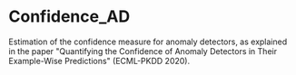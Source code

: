 # Confidence_AD
Estimation of the confidence measure for anomaly detectors, as explained in the paper "Quantifying the Confidence of Anomaly Detectors in Their Example-Wise Predictions" (ECML-PKDD 2020).
